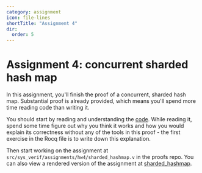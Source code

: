 ```yaml
---
category: assignment
icon: file-lines
shortTitle: "Assignment 4"
dir:
  order: 5
---
```


# Assignment 4: concurrent sharded hash map

In this assignment, you'll finish the proof of a concurrent, sharded hash map. Substantial proof is already provided, which means you'll spend more time reading code than writing it.

You should start by reading and understanding the [code](https://github.com/tchajed/sys-verif-fa25-proofs/blob/main/go/sharded_hashmap/sharded_hashmap.go). While reading it, spend some time figure out why you think it works and how you would explain its correctness without any of the tools in this proof - the first exercise in the Rocq file is to write down this explanation.

Then start working on the assignment at `src/sys_verif/assignments/hw4/sharded_hashmap.v` in the proofs repo. You can also view a rendered version of the assignment at [sharded_hashmap](./sharded_hashmap.md).
